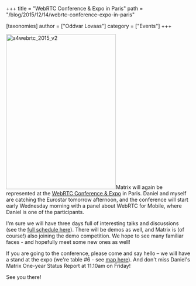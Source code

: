 +++
title = "WebRTC Conference & Expo in Paris"
path = "/blog/2015/12/14/webrtc-conference-expo-in-paris"

[taxonomies]
author = ["Oddvar Lovaas"]
category = ["Events"]
+++

<a href="http://www.uppersideconferences.com/webrtc/"><img src="/blog/wp-content/uploads/2015/12/a4webrtc_2015_v2.jpg" alt="a4webrtc_2015_v2" width="300" height="424" class="alignleft size-full wp-image-1419" /></a>Matrix will again be represented at the <a href="http://www.uppersideconferences.com/webrtc/">WebRTC Conference & Expo</a> in Paris. Daniel and myself are catching the Eurostar tomorrow afternoon, and the conference will start early Wednesday morning with a panel about WebRTC for Mobile, where Daniel is one of the participants.

I'm sure we will have three days full of interesting talks and discussions (see the <a href="http://www.uppersideconferences.com/webrtc/webrtc_2015_program_day_1.html">full schedule here</a>). There will be demos as well, and Matrix is (of course!) also joining the demo competition. We hope to see many familiar faces - and hopefully meet some new ones as well!

If you are going to the conference, please come and say hello – we will have a stand at the expo (we're table #6 - see <a href="http://www.uppersideconferences.com/webrtc/webrtc_2015_expo_sponsoring.html">map here</a>). And don't miss Daniel's Matrix One-year Status Report at 11.10am on Friday!

See you there!
